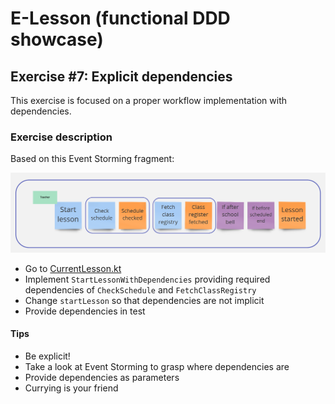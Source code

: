 # E-Lesson (functional DDD showcase)

## Exercise #7: Explicit dependencies

This exercise is focused on a proper workflow implementation with dependencies.

### Exercise description

Based on this Event Storming fragment:

![Workflow](images/ex7/workflow-with-dependecies.png)

- Go to [CurrentLesson.kt](src/main/kotlin/com/krzykrucz/elesson/currentlesson/domain/CurrentLesson.kt)
- Implement `StartLessonWithDependencies` providing required dependencies of `CheckSchedule` and `FetchClassRegistry`
- Change `startLesson` so that dependencies are not implicit
- Provide dependencies in test


#### Tips

- Be explicit!
- Take a look at Event Storming to grasp where dependencies are
- Provide dependencies as parameters
- Currying is your friend